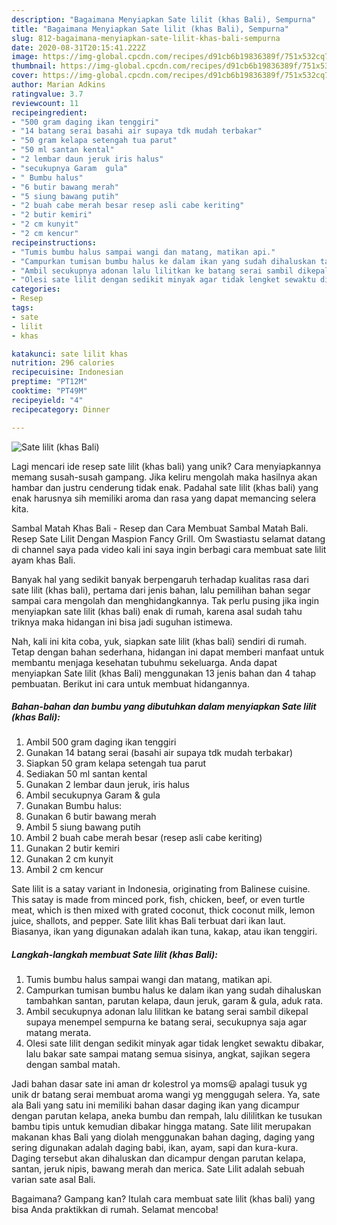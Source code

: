```yaml
---
description: "Bagaimana Menyiapkan Sate lilit (khas Bali), Sempurna"
title: "Bagaimana Menyiapkan Sate lilit (khas Bali), Sempurna"
slug: 812-bagaimana-menyiapkan-sate-lilit-khas-bali-sempurna
date: 2020-08-31T20:15:41.222Z
image: https://img-global.cpcdn.com/recipes/d91cb6b19836389f/751x532cq70/sate-lilit-khas-bali-foto-resep-utama.jpg
thumbnail: https://img-global.cpcdn.com/recipes/d91cb6b19836389f/751x532cq70/sate-lilit-khas-bali-foto-resep-utama.jpg
cover: https://img-global.cpcdn.com/recipes/d91cb6b19836389f/751x532cq70/sate-lilit-khas-bali-foto-resep-utama.jpg
author: Marian Adkins
ratingvalue: 3.7
reviewcount: 11
recipeingredient:
- "500 gram daging ikan tenggiri"
- "14 batang serai basahi air supaya tdk mudah terbakar"
- "50 gram kelapa setengah tua parut"
- "50 ml santan kental"
- "2 lembar daun jeruk iris halus"
- "secukupnya Garam  gula"
- " Bumbu halus"
- "6 butir bawang merah"
- "5 siung bawang putih"
- "2 buah cabe merah besar resep asli cabe keriting"
- "2 butir kemiri"
- "2 cm kunyit"
- "2 cm kencur"
recipeinstructions:
- "Tumis bumbu halus sampai wangi dan matang, matikan api."
- "Campurkan tumisan bumbu halus ke dalam ikan yang sudah dihaluskan tambahkan santan, parutan kelapa, daun jeruk, garam &amp; gula, aduk rata."
- "Ambil secukupnya adonan lalu lilitkan ke batang serai sambil dikepal supaya menempel sempurna ke batang serai, secukupnya saja agar matang merata."
- "Olesi sate lilit dengan sedikit minyak agar tidak lengket sewaktu dibakar, lalu bakar sate sampai matang semua sisinya, angkat, sajikan segera dengan sambal matah."
categories:
- Resep
tags:
- sate
- lilit
- khas

katakunci: sate lilit khas 
nutrition: 296 calories
recipecuisine: Indonesian
preptime: "PT12M"
cooktime: "PT49M"
recipeyield: "4"
recipecategory: Dinner

---
```



![Sate lilit (khas Bali)](https://img-global.cpcdn.com/recipes/d91cb6b19836389f/751x532cq70/sate-lilit-khas-bali-foto-resep-utama.jpg)

Lagi mencari ide resep sate lilit (khas bali) yang unik? Cara menyiapkannya memang susah-susah gampang. Jika keliru mengolah maka hasilnya akan hambar dan justru cenderung tidak enak. Padahal sate lilit (khas bali) yang enak harusnya sih memiliki aroma dan rasa yang dapat memancing selera kita.

Sambal Matah Khas Bali - Resep dan Cara Membuat Sambal Matah Bali. Resep Sate Lilit Dengan Maspion Fancy Grill. Om Swastiastu selamat datang di channel saya pada video kali ini saya ingin berbagi cara membuat sate lilit ayam khas Bali.

Banyak hal yang sedikit banyak berpengaruh terhadap kualitas rasa dari sate lilit (khas bali), pertama dari jenis bahan, lalu pemilihan bahan segar sampai cara mengolah dan menghidangkannya. Tak perlu pusing jika ingin menyiapkan sate lilit (khas bali) enak di rumah, karena asal sudah tahu triknya maka hidangan ini bisa jadi suguhan istimewa.


Nah, kali ini kita coba, yuk, siapkan sate lilit (khas bali) sendiri di rumah. Tetap dengan bahan sederhana, hidangan ini dapat memberi manfaat untuk membantu menjaga kesehatan tubuhmu sekeluarga. Anda dapat menyiapkan Sate lilit (khas Bali) menggunakan 13 jenis bahan dan 4 tahap pembuatan. Berikut ini cara untuk membuat hidangannya.

<!--inarticleads1-->

##### Bahan-bahan dan bumbu yang dibutuhkan dalam menyiapkan Sate lilit (khas Bali):

1. Ambil 500 gram daging ikan tenggiri
1. Gunakan 14 batang serai (basahi air supaya tdk mudah terbakar)
1. Siapkan 50 gram kelapa setengah tua parut
1. Sediakan 50 ml santan kental
1. Gunakan 2 lembar daun jeruk, iris halus
1. Ambil secukupnya Garam &amp; gula
1. Gunakan  Bumbu halus:
1. Gunakan 6 butir bawang merah
1. Ambil 5 siung bawang putih
1. Ambil 2 buah cabe merah besar (resep asli cabe keriting)
1. Gunakan 2 butir kemiri
1. Gunakan 2 cm kunyit
1. Ambil 2 cm kencur


Sate lilit is a satay variant in Indonesia, originating from Balinese cuisine. This satay is made from minced pork, fish, chicken, beef, or even turtle meat, which is then mixed with grated coconut, thick coconut milk, lemon juice, shallots, and pepper. Sate lilit khas Bali terbuat dari ikan laut. Biasanya, ikan yang digunakan adalah ikan tuna, kakap, atau ikan tenggiri. 

<!--inarticleads2-->

##### Langkah-langkah membuat Sate lilit (khas Bali):

1. Tumis bumbu halus sampai wangi dan matang, matikan api.
1. Campurkan tumisan bumbu halus ke dalam ikan yang sudah dihaluskan tambahkan santan, parutan kelapa, daun jeruk, garam &amp; gula, aduk rata.
1. Ambil secukupnya adonan lalu lilitkan ke batang serai sambil dikepal supaya menempel sempurna ke batang serai, secukupnya saja agar matang merata.
1. Olesi sate lilit dengan sedikit minyak agar tidak lengket sewaktu dibakar, lalu bakar sate sampai matang semua sisinya, angkat, sajikan segera dengan sambal matah.


Jadi bahan dasar sate ini aman dr kolestrol ya moms😃 apalagi tusuk yg unik dr batang serai membuat aroma wangi yg menggugah selera. Ya, sate ala Bali yang satu ini memiliki bahan dasar daging ikan yang dicampur dengan parutan kelapa, aneka bumbu dan rempah, lalu dililitkan ke tusukan bambu tipis untuk kemudian dibakar hingga matang. Sate lilit merupakan makanan khas Bali yang diolah menggunakan bahan daging, daging yang sering digunakan adalah daging babi, ikan, ayam, sapi dan kura-kura. Daging tersebut akan dihaluskan dan dicampur dengan parutan kelapa, santan, jeruk nipis, bawang merah dan merica. Sate Lilit adalah sebuah varian sate asal Bali. 

Bagaimana? Gampang kan? Itulah cara membuat sate lilit (khas bali) yang bisa Anda praktikkan di rumah. Selamat mencoba!
